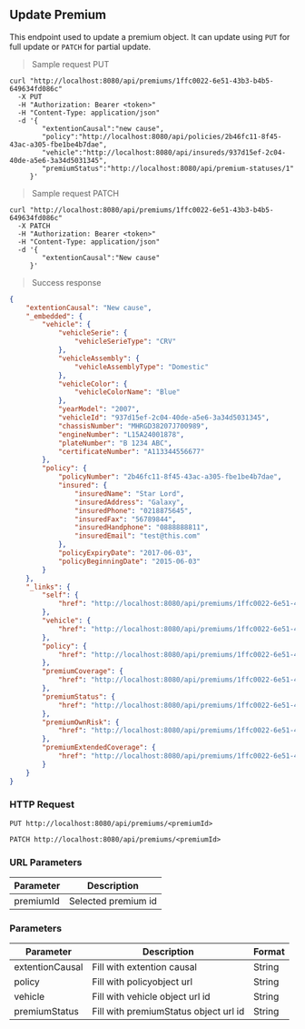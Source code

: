 ## Update Premium

This endpoint used to update a premium object. It can update using <code>PUT</code> for full update or <code>PATCH</code> for partial update.

> Sample request PUT

```shell
curl "http://localhost:8080/api/premiums/1ffc0022-6e51-43b3-b4b5-649634fd086c"
  -X PUT
  -H "Authorization: Bearer <token>"
  -H "Content-Type: application/json"
  -d '{
        "extentionCausal":"new cause",
        "policy":"http://localhost:8080/api/policies/2b46fc11-8f45-43ac-a305-fbe1be4b7dae",
        "vehicle":"http://localhost:8080/api/insureds/937d15ef-2c04-40de-a5e6-3a34d5031345",
        "premiumStatus":"http://localhost:8080/api/premium-statuses/1"
     }'
```

> Sample request PATCH

```shell
curl "http://localhost:8080/api/premiums/1ffc0022-6e51-43b3-b4b5-649634fd086c"
  -X PATCH
  -H "Authorization: Bearer <token>"
  -H "Content-Type: application/json"
  -d '{
        "extentionCausal":"New cause"
     }'
```

> Success response

```json
{
    "extentionCausal": "New cause",
    "_embedded": {
        "vehicle": {
            "vehicleSerie": {
                "vehicleSerieType": "CRV"
            },
            "vehicleAssembly": {
                "vehicleAssemblyType": "Domestic"
            },
            "vehicleColor": {
                "vehicleColorName": "Blue"
            },
            "yearModel": "2007",
            "vehicleId": "937d15ef-2c04-40de-a5e6-3a34d5031345",
            "chassisNumber": "MHRGD38207J700989",
            "engineNumber": "L15A24001878",
            "plateNumber": "B 1234 ABC",
            "certificateNumber": "A113344556677"
        },
        "policy": {
            "policyNumber": "2b46fc11-8f45-43ac-a305-fbe1be4b7dae",
            "insured": {
                "insuredName": "Star Lord",
                "insuredAddress": "Galaxy",
                "insuredPhone": "0218875645",
                "insuredFax": "56789844",
                "insuredHandphone": "0888888811",
                "insuredEmail": "test@this.com"
            },
            "policyExpiryDate": "2017-06-03",
            "policyBeginningDate": "2015-06-03"
        }
    },
    "_links": {
        "self": {
            "href": "http://localhost:8080/api/premiums/1ffc0022-6e51-43b3-b4b5-649634fd086c"
        },
        "vehicle": {
            "href": "http://localhost:8080/api/premiums/1ffc0022-6e51-43b3-b4b5-649634fd086c/vehicle"
        },
        "policy": {
            "href": "http://localhost:8080/api/premiums/1ffc0022-6e51-43b3-b4b5-649634fd086c/policy"
        },
        "premiumCoverage": {
            "href": "http://localhost:8080/api/premiums/1ffc0022-6e51-43b3-b4b5-649634fd086c/premiumCoverage"
        },
        "premiumStatus": {
            "href": "http://localhost:8080/api/premiums/1ffc0022-6e51-43b3-b4b5-649634fd086c/premiumStatus"
        },
        "premiumOwnRisk": {
            "href": "http://localhost:8080/api/premiums/1ffc0022-6e51-43b3-b4b5-649634fd086c/premiumOwnRisk"
        },
        "premiumExtendedCoverage": {
            "href": "http://localhost:8080/api/premiums/1ffc0022-6e51-43b3-b4b5-649634fd086c/premiumExtendedCoverage"
        }
    }
}
```

### HTTP Request

`PUT http://localhost:8080/api/premiums/<premiumId>`

`PATCH http://localhost:8080/api/premiums/<premiumId>`

### URL Parameters

Parameter | Description
--------- | -----------
premiumId | Selected premium id

### Parameters

Parameter | Description | Format
--------- | ----------- | ------
extentionCausal | Fill with extention causal | String
policy | Fill with policyobject url  | String
vehicle | Fill with vehicle object url id | String
premiumStatus | Fill with premiumStatus object url id | String